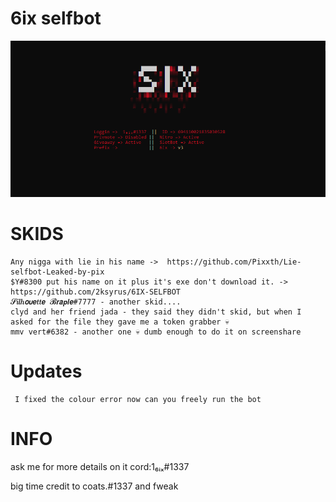 # 6ix selfbot
 ![Screenshot](screenshot.png)
# SKIDS
    Any nigga with lie in his name ->  https://github.com/Pixxth/Lie-selfbot-Leaked-by-pix
    $Y#8300 put his name on it plus it's exe don't download it. -> https://github.com/2ksyrus/6IX-SELFBOT
    𝓢𝒊𝒍𝒉𝞸𝞾𝙚𝒕𝒕𝙚 𝓑𝙧𝙖𝙥𝙡𝙚#7777 - another skid....
    clyd and her friend jada - they said they didn't skid, but when I asked for the file they gave me a token grabber 💀
    mmv vert#6382 - another one 💀 dumb enough to do it on screenshare
# Updates
     I fixed the colour error now can you freely run the bot


# INFO
ask me for more details on it cord:1₆ᵢₓ#1337



big time credit to coats.#1337 and fweak
